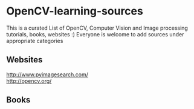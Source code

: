 # OpenCV-learning-sources
This is a curated List of OpenCV, Computer Vision and Image processing tutorials, books, websites :)
Everyone is welcome to add sources under appropriate categories 

## Websites
http://www.pyimagesearch.com/  
http://opencv.org/

## Books

